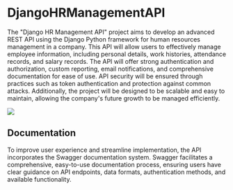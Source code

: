 # **DjangoHRManagementAPI**

The "Django HR Management API" project aims to develop an advanced REST API using the Django Python framework for human resources management in a company. This API will allow users to effectively manage employee information, including personal details, work histories, attendance records, and salary records. The API will offer strong authentication and authorization, custom reporting, email notifications, and comprehensive documentation for ease of use. API security will be ensured through practices such as token authentication and protection against common attacks. Additionally, the project will be designed to be scalable and easy to maintain, allowing the company's future growth to be managed efficiently.

![](https://1000marcas.net/wp-content/uploads/2021/06/Django-Logo.png)  


## **Documentation**
To improve user experience and streamline implementation, the API incorporates the Swagger documentation system. Swagger facilitates a comprehensive, easy-to-use documentation process, ensuring users have clear guidance on API endpoints, data formats, authentication methods, and available functionality.

